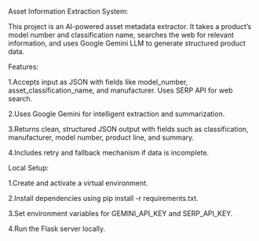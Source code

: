 Asset Information Extraction System:

This project is an AI-powered asset metadata extractor. It takes a product’s model number and classification name, searches the web for relevant information, and uses Google Gemini LLM to generate structured product data.

Features:

1.Accepts input as JSON with fields like model_number, asset_classification_name, and manufacturer.
 Uses SERP API for web search.

2.Uses Google Gemini for intelligent extraction and summarization.

3.Returns clean, structured JSON output with fields such as classification, manufacturer, model number, product line, and summary.

4.Includes retry and fallback mechanism if data is incomplete.

Local Setup:

1.Create and activate a virtual environment.

2.Install dependencies using pip install -r requirements.txt.

3.Set environment variables for GEMINI_API_KEY and SERP_API_KEY.

4.Run the Flask server locally.
